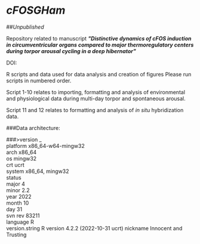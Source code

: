# *cFOSGHam*

##*Unpublished*

Repository related to manuscript
***"Distinctive dynamics of cFOS induction in circumventricular organs compared to major thermoregulatory centers during torpor arousal cycling in a deep hibernator"*** 

DOI:

R scripts and data used for data analysis and creation of figures
Please run scripts in numbered order. 

Script 1-10 relates to importing, formatting and analysis of environmental and physiological data during multi-day torpor and spontaneous arousal.  

Script 11 and 12 relates to formatting and analysis of *in situ* hybridization data. 




###Data architecture:

###>version
               _                                
platform       x86_64-w64-mingw32               
arch           x86_64                           
os             mingw32                          
crt            ucrt                             
system         x86_64, mingw32                  
status                                          
major          4                                
minor          2.2                              
year           2022                             
month          10                               
day            31                               
svn rev        83211                            
language       R                                
version.string R version 4.2.2 (2022-10-31 ucrt)
nickname       Innocent and Trusting 
